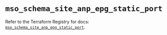 # `mso_schema_site_anp_epg_static_port`

Refer to the Terraform Registry for docs: [`mso_schema_site_anp_epg_static_port`](https://registry.terraform.io/providers/ciscodevnet/mso/1.5.3/docs/resources/schema_site_anp_epg_static_port).
